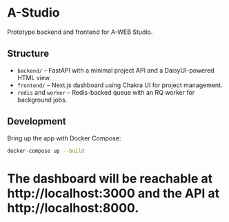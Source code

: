 # A-Studio

Prototype backend and frontend for A-WEB Studio.

## Structure

- `backend/` – FastAPI with a minimal project API and a DaisyUI-powered HTML view.
- `frontend/` – Next.js dashboard using Chakra UI for project management.
- `redis` and `worker` – Redis-backed queue with an RQ worker for background jobs.

## Development
Bring up the app with Docker Compose:

```bash
docker-compose up --build
```

The dashboard will be reachable at http://localhost:3000 and the API at http://localhost:8000.
=======
